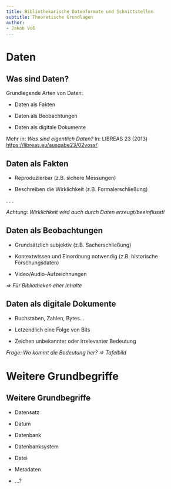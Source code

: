 ```yaml
---
title: Bibliothekarische Datenformate und Schnittstellen
subtitle: Theoretische Grundlagen
author:
- Jakob Voß
...
```


# Daten

## Was sind Daten?

Grundlegende Arten von Daten:

* Daten als Fakten

* Daten als Beobachtungen

* Daten als digitale Dokumente

Mehr in: *Was sind eigentlich Daten?* In: LIBREAS 23 (2013) <https://libreas.eu/ausgabe23/02voss/>

## Daten als Fakten

* Reproduzierbar (z.B. sichere Messungen)

* Beschreiben die Wirklichkeit (z.B. Formalerschließung)

. . .

*Achtung: Wirklichkeit wird auch durch Daten erzeugt/beeinflusst!*

## Daten als Beobachtungen

* Grundsätzlich subjektiv (z.B. Sacherschließung)

* Kontextwissen und Einordnung notwendig (z.B. historische Forschungsdaten)

* Video/Audio-Aufzeichnungen

*$\Rightarrow$ Für Bibliotheken eher Inhalte*

## Daten als digitale Dokumente

* Buchstaben, Zahlen, Bytes...

* Letzendlich eine Folge von Bits

* Zeichen unbekannter oder irrelevanter Bedeutung

*Frage: Wo kommt die Bedeutung her? $\Rightarrow$ Tafelbild*

# Weitere Grundbegriffe

## Weitere Grundbegriffe

* Datensatz

* Datum

* Datenbank

* Datenbanksystem

* Datei

* Metadaten

* ...?


